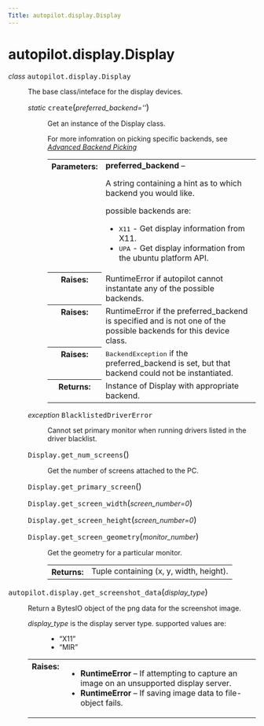 ```yaml
---
Title: autopilot.display.Display
---
```


# autopilot.display.Display

<dl class="class">
<dt id="autopilot.display.Display">
<em class="property">class </em><tt class="descclassname">autopilot.display.</tt><tt class="descname">Display</tt><a class="reference internal" href="#Display"></a><a class="headerlink" href="#autopilot.display.Display" title="Permalink to this definition"></a></dt>
<dd><p>The base class/inteface for the display devices.</p>
<dl class="staticmethod">
<dt id="autopilot.display.Display.create">
<em class="property">static </em><tt class="descname">create</tt><big>(</big><em>preferred_backend=''</em><big>)</big><a class="reference internal" href="#Display.create"></a><a class="headerlink" href="#autopilot.display.Display.create" title="Permalink to this definition"></a></dt>
<dd><p>Get an instance of the Display class.</p>
<p>For more infomration on picking specific backends, see
<a class="reference internal" href="tutorial-advanced_autopilot.md#tut-picking-backends"><em>Advanced Backend Picking</em></a></p>
<table class="docutils field-list" frame="void" rules="none">
<col class="field-name" />
<col class="field-body" />
<tbody valign="top">
<tr class="field-odd field"><th class="field-name">Parameters:</th><td class="field-body"><strong>preferred_backend</strong> &#8211; <p>A string containing a hint as to which
backend you would like.</p>
<p>possible backends are:</p>
<ul class="simple">
<li><tt class="docutils literal"><span class="pre">X11</span></tt> - Get display information from X11.</li>
<li><tt class="docutils literal"><span class="pre">UPA</span></tt> - Get display information from the ubuntu platform API.</li>
</ul>
</td>
</tr>
<tr class="field-even field"><th class="field-name">Raises:</th><td class="field-body">RuntimeError if autopilot cannot instantate any of the
possible backends.</td>
</tr>
<tr class="field-odd field"><th class="field-name">Raises:</th><td class="field-body">RuntimeError if the preferred_backend is specified and is not
one of the possible backends for this device class.</td>
</tr>
<tr class="field-even field"><th class="field-name">Raises:</th><td class="field-body"><tt class="xref py py-class docutils literal"><span class="pre">BackendException</span></tt> if the preferred_backend
is set, but that backend could not be instantiated.</td>
</tr>
<tr class="field-odd field"><th class="field-name">Returns:</th><td class="field-body">Instance of Display with appropriate backend.</td>
</tr>
</tbody>
</table>
</dd></dl>
<dl class="exception">
<dt id="autopilot.display.Display.BlacklistedDriverError">
<em class="property">exception </em><tt class="descname">BlacklistedDriverError</tt><a class="reference internal" href="#Display.BlacklistedDriverError"></a><a class="headerlink" href="#autopilot.display.Display.BlacklistedDriverError" title="Permalink to this definition"></a></dt>
<dd><p>Cannot set primary monitor when running drivers listed in the
driver blacklist.</p>
</dd></dl>
<dl class="method">
<dt id="autopilot.display.Display.get_num_screens">
<tt class="descclassname">Display.</tt><tt class="descname">get_num_screens</tt><big>(</big><big>)</big><a class="reference internal" href="#Display.get_num_screens"></a><a class="headerlink" href="#autopilot.display.Display.get_num_screens" title="Permalink to this definition"></a></dt>
<dd><p>Get the number of screens attached to the PC.</p>
</dd></dl>
<dl class="method">
<dt id="autopilot.display.Display.get_primary_screen">
<tt class="descclassname">Display.</tt><tt class="descname">get_primary_screen</tt><big>(</big><big>)</big><a class="reference internal" href="#Display.get_primary_screen"></a><a class="headerlink" href="#autopilot.display.Display.get_primary_screen" title="Permalink to this definition"></a></dt>
<dd></dd></dl>
<dl class="method">
<dt id="autopilot.display.Display.get_screen_width">
<tt class="descclassname">Display.</tt><tt class="descname">get_screen_width</tt><big>(</big><em>screen_number=0</em><big>)</big><a class="reference internal" href="#Display.get_screen_width"></a><a class="headerlink" href="#autopilot.display.Display.get_screen_width" title="Permalink to this definition"></a></dt>
<dd></dd></dl>
<dl class="method">
<dt id="autopilot.display.Display.get_screen_height">
<tt class="descclassname">Display.</tt><tt class="descname">get_screen_height</tt><big>(</big><em>screen_number=0</em><big>)</big><a class="reference internal" href="#Display.get_screen_height"></a><a class="headerlink" href="#autopilot.display.Display.get_screen_height" title="Permalink to this definition"></a></dt>
<dd></dd></dl>
<dl class="method">
<dt id="autopilot.display.Display.get_screen_geometry">
<tt class="descclassname">Display.</tt><tt class="descname">get_screen_geometry</tt><big>(</big><em>monitor_number</em><big>)</big><a class="reference internal" href="#Display.get_screen_geometry"></a><a class="headerlink" href="#autopilot.display.Display.get_screen_geometry" title="Permalink to this definition"></a></dt>
<dd><p>Get the geometry for a particular monitor.</p>
<table class="docutils field-list" frame="void" rules="none">
<col class="field-name" />
<col class="field-body" />
<tbody valign="top">
<tr class="field-odd field"><th class="field-name">Returns:</th><td class="field-body">Tuple containing (x, y, width, height).</td>
</tr>
</tbody>
</table>
</dd></dl>
</dd></dl>
<dl class="function">
<dt id="autopilot.display.get_screenshot_data">
<tt class="descclassname">autopilot.display.</tt><tt class="descname">get_screenshot_data</tt><big>(</big><em>display_type</em><big>)</big><a class="headerlink" href="#autopilot.display.get_screenshot_data" title="Permalink to this definition"></a></dt>
<dd><p>Return a BytesIO object of the png data for the screenshot image.</p>
<dl class="docutils">
<dt><em>display_type</em> is the display server type. supported values are:</dt>
<dd><ul class="first last simple">
<li>&#8220;X11&#8221;</li>
<li>&#8220;MIR&#8221;</li>
</ul>
</dd>
</dl>
<table class="docutils field-list" frame="void" rules="none">
<col class="field-name" />
<col class="field-body" />
<tbody valign="top">
<tr class="field-odd field"><th class="field-name">Raises:</th><td class="field-body"><ul class="first last simple">
<li><strong>RuntimeError</strong> &#8211; If attempting to capture an image on an unsupported
display server.</li>
<li><strong>RuntimeError</strong> &#8211; If saving image data to file-object fails.</li>
</ul>
</td>
</tr>
</tbody>
</table>
</dd></dl>
